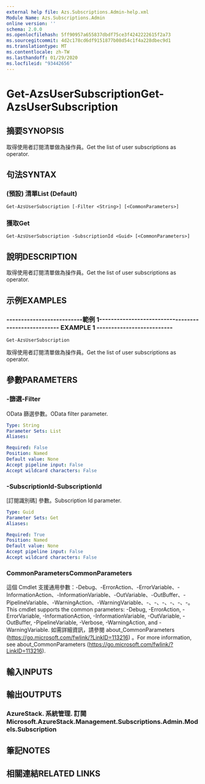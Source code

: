 ```yaml
---
external help file: Azs.Subscriptions.Admin-help.xml
Module Name: Azs.Subscriptions.Admin
online version: ''
schema: 2.0.0
ms.openlocfilehash: 5ff90957a655837dbdf75ce3f4242222615f2a73
ms.sourcegitcommit: 4d2c178cd6df9151877b08d54c1f4a228dbec9d1
ms.translationtype: MT
ms.contentlocale: zh-TW
ms.lasthandoff: 01/29/2020
ms.locfileid: "93442656"
---
```

# <span data-ttu-id="43a14-101">Get-AzsUserSubscription</span><span class="sxs-lookup"><span data-stu-id="43a14-101">Get-AzsUserSubscription</span></span>

## <span data-ttu-id="43a14-102">摘要</span><span class="sxs-lookup"><span data-stu-id="43a14-102">SYNOPSIS</span></span>
<span data-ttu-id="43a14-103">取得使用者訂閱清單做為操作員。</span><span class="sxs-lookup"><span data-stu-id="43a14-103">Get the list of user subscriptions as operator.</span></span>

## <span data-ttu-id="43a14-104">句法</span><span class="sxs-lookup"><span data-stu-id="43a14-104">SYNTAX</span></span>

### <span data-ttu-id="43a14-105"> (預設) 清單</span><span class="sxs-lookup"><span data-stu-id="43a14-105">List (Default)</span></span>
```
Get-AzsUserSubscription [-Filter <String>] [<CommonParameters>]
```

### <span data-ttu-id="43a14-106">獲取</span><span class="sxs-lookup"><span data-stu-id="43a14-106">Get</span></span>
```
Get-AzsUserSubscription -SubscriptionId <Guid> [<CommonParameters>]
```

## <span data-ttu-id="43a14-107">說明</span><span class="sxs-lookup"><span data-stu-id="43a14-107">DESCRIPTION</span></span>
<span data-ttu-id="43a14-108">取得使用者訂閱清單做為操作員。</span><span class="sxs-lookup"><span data-stu-id="43a14-108">Get the list of user subscriptions as operator.</span></span>

## <span data-ttu-id="43a14-109">示例</span><span class="sxs-lookup"><span data-stu-id="43a14-109">EXAMPLES</span></span>

### <span data-ttu-id="43a14-110">--------------------------範例 1--------------------------</span><span class="sxs-lookup"><span data-stu-id="43a14-110">-------------------------- EXAMPLE 1 --------------------------</span></span>
```
Get-AzsUserSubscription
```

<span data-ttu-id="43a14-111">取得使用者訂閱清單做為操作員。</span><span class="sxs-lookup"><span data-stu-id="43a14-111">Get the list of user subscriptions as operator.</span></span>

## <span data-ttu-id="43a14-112">參數</span><span class="sxs-lookup"><span data-stu-id="43a14-112">PARAMETERS</span></span>

### <span data-ttu-id="43a14-113">-篩選</span><span class="sxs-lookup"><span data-stu-id="43a14-113">-Filter</span></span>
<span data-ttu-id="43a14-114">OData 篩選參數。</span><span class="sxs-lookup"><span data-stu-id="43a14-114">OData filter parameter.</span></span>

```yaml
Type: String
Parameter Sets: List
Aliases:

Required: False
Position: Named
Default value: None
Accept pipeline input: False
Accept wildcard characters: False
```

### <span data-ttu-id="43a14-115">-SubscriptionId</span><span class="sxs-lookup"><span data-stu-id="43a14-115">-SubscriptionId</span></span>
<span data-ttu-id="43a14-116">[訂閱識別碼] 參數。</span><span class="sxs-lookup"><span data-stu-id="43a14-116">Subscription Id parameter.</span></span>

```yaml
Type: Guid
Parameter Sets: Get
Aliases:

Required: True
Position: Named
Default value: None
Accept pipeline input: False
Accept wildcard characters: False
```

### <span data-ttu-id="43a14-117">CommonParameters</span><span class="sxs-lookup"><span data-stu-id="43a14-117">CommonParameters</span></span>
<span data-ttu-id="43a14-118">這個 Cmdlet 支援通用參數：-Debug、-ErrorAction、-ErrorVariable、-InformationAction、-InformationVariable、-OutVariable、-OutBuffer、-PipelineVariable、-WarningAction、-WarningVariable、-、-、-、-、-、-。</span><span class="sxs-lookup"><span data-stu-id="43a14-118">This cmdlet supports the common parameters: -Debug, -ErrorAction, -ErrorVariable, -InformationAction, -InformationVariable, -OutVariable, -OutBuffer, -PipelineVariable, -Verbose, -WarningAction, and -WarningVariable.</span></span> <span data-ttu-id="43a14-119">如需詳細資訊，請參閱 about_CommonParameters (https://go.microsoft.com/fwlink/?LinkID=113216) 。</span><span class="sxs-lookup"><span data-stu-id="43a14-119">For more information, see about_CommonParameters (https://go.microsoft.com/fwlink/?LinkID=113216).</span></span>

## <span data-ttu-id="43a14-120">輸入</span><span class="sxs-lookup"><span data-stu-id="43a14-120">INPUTS</span></span>

## <span data-ttu-id="43a14-121">輸出</span><span class="sxs-lookup"><span data-stu-id="43a14-121">OUTPUTS</span></span>

### <span data-ttu-id="43a14-122">AzureStack. 系統管理. 訂閱</span><span class="sxs-lookup"><span data-stu-id="43a14-122">Microsoft.AzureStack.Management.Subscriptions.Admin.Models.Subscription</span></span>

## <span data-ttu-id="43a14-123">筆記</span><span class="sxs-lookup"><span data-stu-id="43a14-123">NOTES</span></span>

## <span data-ttu-id="43a14-124">相關連結</span><span class="sxs-lookup"><span data-stu-id="43a14-124">RELATED LINKS</span></span>

